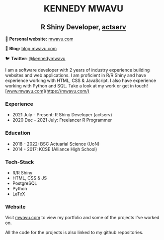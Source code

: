 <h1 align = "center"> KENNEDY MWAVU </h1>

<h2 align = "center"> R Shiny Developer, <a href = "https://actserv.co.ke/">actserv</a> </h2>

📝 **Personal website:** [mwavu.com](https://www.mwavu.com/)

🎨 **Blog:** [blog.mwavu.com](https://blog.mwavu.com/)

🐦 **Twitter:** [@kennedymwavu](https://twitter.com/kennedymwavu)

I am a software developer with 2 years of industry experience building websites and web applications. I am proficient in R/R Shiny and have experience working with HTML, CSS & JavaScript. I also have experience working with Python and SQL. Take a look at my work or get in touch! [www.mwavu.com](https://mwavu.com/)

### Experience
- 2021 July - Present: R Shiny Developer (actserv)
- 2020 Dec - 2021 July: Freelancer R Programmer

### Education
- 2018 - 2022: BSC Actuarial Science (UoN)
- 2014 - 2017: KCSE (Alliance High School)

### Tech-Stack
- R/R Shiny
- HTML, CSS & JS
- PostgreSQL
- Python
- LaTeX


### Website
Visit [mwavu.com](https://www.mwavu.com/) to view my portfolio and some of the projects I've worked on. 

All the code for the projects is also linked to my github repositories.
